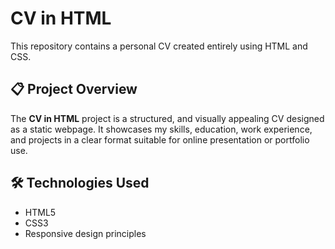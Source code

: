 # CV in HTML

This repository contains a personal CV created entirely using HTML and CSS.

## 📋 Project Overview

The **CV in HTML** project is a structured, and visually appealing CV designed as a static webpage. It showcases my skills, education, work experience, and projects in a clear format suitable for online presentation or portfolio use.

## 🛠 Technologies Used

- HTML5  
- CSS3  
- Responsive design principles
